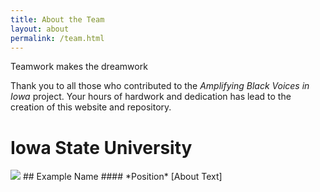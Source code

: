 ```yaml
---
title: About the Team
layout: about
permalink: /team.html
---
```

Teamwork makes the dreamwork

Thank you to all those who contributed to the *Amplifying Black Voices in Iowa* project. Your hours of hardwork and dedication has lead to the creation of this website and repository.

<h1>Iowa State University</h1>

<img src="/images/boo.svg">
## Example Name
#### *Position*
[About Text]
